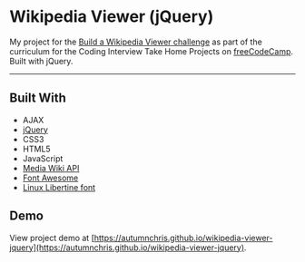 # Wikipedia Viewer (jQuery)

My project for the [Build a Wikipedia Viewer challenge](https://learn.freecodecamp.org/coding-interview-prep/take-home-projects/build-a-wikipedia-viewer) as part of the curriculum for the Coding Interview Take Home Projects on [freeCodeCamp](https://www.freecodecamp.org). Built with jQuery.

---

## Built With
* AJAX
* [jQuery](https://jquery.com)
* CSS3
* HTML5
* JavaScript
* [Media Wiki API](https://www.mediawiki.org/wiki/API:Main_page)
* [Font Awesome](https://fontawesome.com)
* [Linux Libertine font](http://www.dafont.com/linux-libertine.font)

## Demo

View project demo at [https://autumnchris.github.io/wikipedia-viewer-jquery](https://autumnchris.github.io/wikipedia-viewer-jquery).

